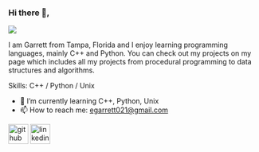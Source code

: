 ### Hi there 👋,
![](https://i.pinimg.com/736x/7c/a6/5e/7ca65ee68c6dc513193d966799224901.jpg)

I am Garrett from Tampa, Florida and I enjoy learning programming languages, mainly C++ and Python. You can check out my projects on my page which includes all my projects from procedural programming to data structures and algorithms.

Skills: C++ / Python / Unix

- 🌱 I’m currently learning C++, Python, Unix 
- 📫 How to reach me: egarrett021@gmail.com 


[<img src='https://cdn.jsdelivr.net/npm/simple-icons@3.0.1/icons/github.svg' alt='github' height='40'>](https://github.com/@garrettbovo)  [<img src='https://cdn.jsdelivr.net/npm/simple-icons@3.0.1/icons/linkedin.svg' alt='linkedin' height='40'>](https://www.linkedin.com/in/garrett-ellis-740b202a6/)  

